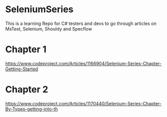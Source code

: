 # SeleniumSeries
This is a learning Repo for C# testers and devs to go through articles on MsTest, Selenium, Shouldy and Specflow

# Chapter 1
https://www.codeproject.com/Articles/1166904/Selenium-Series-Chapter-Getting-Started

# Chapter 2
https://www.codeproject.com/Articles/1170440/Selenium-Series-Chapter-By-Types-getting-into-th

